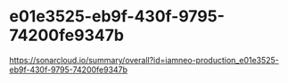# e01e3525-eb9f-430f-9795-74200fe9347b
https://sonarcloud.io/summary/overall?id=iamneo-production_e01e3525-eb9f-430f-9795-74200fe9347b
